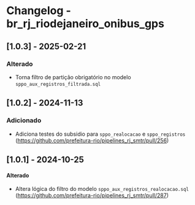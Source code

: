 # Changelog - br_rj_riodejaneiro_onibus_gps

## [1.0.3] - 2025-02-21

### Alterado
- Torna filtro de partição obrigatório no modelo `sppo_aux_registros_filtrada.sql`

## [1.0.2] - 2024-11-13

### Adicionado
- Adiciona testes do subsidio para `sppo_realocacao` e `sppo_registros` (https://github.com/prefeitura-rio/pipelines_rj_smtr/pull/256)

## [1.0.1] - 2024-10-25

#### Alterado

- Altera lógica do filtro do modelo `sppo_aux_registros_realocacao.sql` (https://github.com/prefeitura-rio/pipelines_rj_smtr/pull/287)

